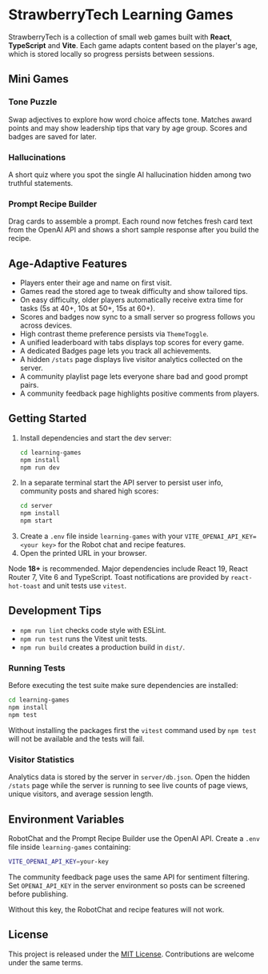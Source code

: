 # StrawberryTech Learning Games

StrawberryTech is a collection of small web games built with **React**, **TypeScript** and **Vite**. Each game adapts content based on the player's age, which is stored locally so progress persists between sessions.

## Mini Games 

### Tone Puzzle
Swap adjectives to explore how word choice affects tone. Matches award points and may show leadership tips that vary by age group. Scores and badges are saved for later.

### Hallucinations
A short quiz where you spot the single AI hallucination hidden among two truthful statements.

### Prompt Recipe Builder
Drag cards to assemble a prompt. Each round now fetches fresh card text from the OpenAI API and shows a short sample response after you build the recipe.

## Age‑Adaptive Features
- Players enter their age and name on first visit.
- Games read the stored age to tweak difficulty and show tailored tips.
- On easy difficulty, older players automatically receive extra time for tasks
  (5s at 40+, 10s at 50+, 15s at 60+).
- Scores and badges now sync to a small server so progress follows you across devices.
- High contrast theme preference persists via `ThemeToggle`.
- A unified leaderboard with tabs displays top scores for every game.
- A dedicated Badges page lets you track all achievements.
- A hidden `/stats` page displays live visitor analytics collected on the server.
- A community playlist page lets everyone share bad and good prompt pairs.
- A community feedback page highlights positive comments from players.

## Getting Started
1. Install dependencies and start the dev server:
   ```bash
   cd learning-games
   npm install
   npm run dev
   ```
2. In a separate terminal start the API server to persist user info,
  community posts and shared high scores:
   ```bash
   cd server
   npm install
   npm start
   ```
3. Create a `.env` file inside `learning-games` with your
   `VITE_OPENAI_API_KEY=<your key>` for the Robot chat and recipe features.
4. Open the printed URL in your browser.

Node **18+** is recommended. Major dependencies include React 19, React Router 7, Vite 6 and TypeScript. Toast notifications are provided by `react-hot-toast` and unit tests use `vitest`.

## Development Tips
- `npm run lint` checks code style with ESLint.
- `npm run test` runs the Vitest unit tests.
- `npm run build` creates a production build in `dist/`.

### Running Tests

Before executing the test suite make sure dependencies are installed:

```bash
cd learning-games
npm install
npm test
```

Without installing the packages first the `vitest` command used by
`npm test` will not be available and the tests will fail.

### Visitor Statistics

Analytics data is stored by the server in `server/db.json`. Open the hidden
`/stats` page while the server is running to see live counts of page views,
unique visitors, and average session length.

## Environment Variables
RobotChat and the Prompt Recipe Builder use the OpenAI API. Create a `.env` file inside `learning-games` containing:

```bash
VITE_OPENAI_API_KEY=your-key
```

The community feedback page uses the same API for sentiment filtering. Set
`OPENAI_API_KEY` in the server environment so posts can be screened before
publishing.

Without this key, the RobotChat and recipe features will not work.

## License
This project is released under the [MIT License](LICENSE). Contributions are welcome under the same terms.
